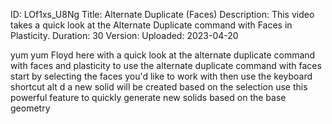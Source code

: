 ID: LOf1xs_U8Ng
Title: Alternate Duplicate (Faces)
Description: This video takes a quick look at the Alternate Duplicate command with Faces in Plasticity.
Duration: 30
Version: 
Uploaded: 2023-04-20

yum yum
Floyd here with a quick look at the
alternate duplicate command with faces
and plasticity to use the alternate
duplicate command with faces start by
selecting the faces you'd like to work
with then use the keyboard shortcut alt
d a new solid will be created based on
the selection use this powerful feature
to quickly generate new solids based on
the base geometry